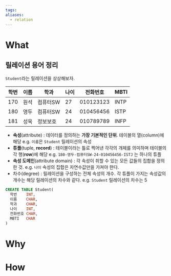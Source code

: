 ```yaml
---
tags: 
aliases:
  - relation
---
```



# What

## 릴레이션 용어 정리

`Student`라는 릴레이션을 상상해보자.

|학번|이름|학과|나이|전화번호|MBTI|
|---|---|---|---|---|---|
|170|원석|컴퓨터SW|27|010123123|INTP|
|180|영두|컴퓨터SW|24|010456456|ISTP|
|181|성욱|정보보호|24|010789789|INFP|

- **속성**(attribute) : 데이터를 정의하는 **가장 기본적인 단위**. 테이블의 열(column)에 해당 e.g. `이름`은 `Student` 릴레이션의 속성
- **튜플**(tuple, **record**) : 테이블이라는 틀로 찍어낸 각각의 개체를 의미하며 테이블의 각 행(**row**)에 해당 e.g. `180-영두-컴퓨터SW-24-010456456-ISTJ` 는 하나의 튜플
- **속성 도메인**(attribute domain) : 각 속성이 취할 수 있는 모든 값들의 집합을 정의한 것. e.g. `나이` 속성의 집합은 자연수값만을 가져야 한다.
- 차수(degree) : 릴레이션을 구성하는 전체 속성의 개수. 각 튜플이 가지는 속성값의 개수는 해당 릴레이션의 차수와 같다. e.g. `Student` 릴레이션의 차수는 5

```sql
CREATE TABLE Student(
  학번    INT,
  이름    CHAR,
  학과    CHAR,
  나이    INT,
  전화번호 CHAR,
  MBTI   CHAR
)
```


# Why


# How